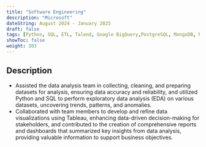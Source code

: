 ```yaml
---
title: "Software Engineering"
description: "Microsoft"
dateString: August 2024 - January 2025
draft: false
tags: [Python, SQL, ETL, Talend, Google BigQuery,PostgreSQL, MongoDB, NumPy, SciPy, scikit-learn, Matplotlib, Seaborn, Plotly, Tableau, Power BI]
showToc: false
weight: 303
---
```

## Description
- Assisted the data analysis team in collecting, cleaning, and preparing datasets for analysis, ensuring data accuracy and reliability, and utilized Python and SQL to perform exploratory data analysis (EDA) on various datasets, uncovering trends, patterns, and anomalies.
- Collaborated with team members to develop and refine data visualizations using Tableau, enhancing data-driven decision-making for stakeholders, and contributed to the creation of comprehensive reports and dashboards that summarized key insights from data analysis, providing valuable information to support business objectives.
